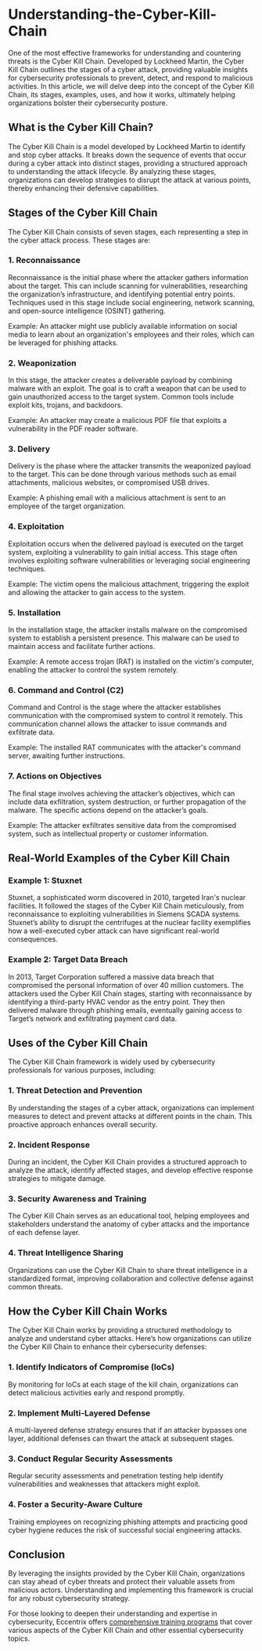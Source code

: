 # Understanding-the-Cyber-Kill-Chain
One of the most effective frameworks for understanding and countering threats is the Cyber Kill Chain. Developed by Lockheed Martin, the Cyber Kill Chain outlines the stages of a cyber attack, providing valuable insights for cybersecurity professionals to prevent, detect, and respond to malicious activities. In this article, we will delve deep into the concept of the Cyber Kill Chain, its stages, examples, uses, and how it works, ultimately helping organizations bolster their cybersecurity posture. 

## What is the Cyber Kill Chain? 

The Cyber Kill Chain is a model developed by Lockheed Martin to identify and stop cyber attacks. It breaks down the sequence of events that occur during a cyber attack into distinct stages, providing a structured approach to understanding the attack lifecycle. By analyzing these stages, organizations can develop strategies to disrupt the attack at various points, thereby enhancing their defensive capabilities. 

## Stages of the Cyber Kill Chain 

The Cyber Kill Chain consists of seven stages, each representing a step in the cyber attack process. These stages are: 

### 1. Reconnaissance 

Reconnaissance is the initial phase where the attacker gathers information about the target. This can include scanning for vulnerabilities, researching the organization’s infrastructure, and identifying potential entry points. Techniques used in this stage include social engineering, network scanning, and open-source intelligence (OSINT) gathering. 

Example: An attacker might use publicly available information on social media to learn about an organization's employees and their roles, which can be leveraged for phishing attacks. 

### 2. Weaponization 

In this stage, the attacker creates a deliverable payload by combining malware with an exploit. The goal is to craft a weapon that can be used to gain unauthorized access to the target system. Common tools include exploit kits, trojans, and backdoors. 

Example: An attacker may create a malicious PDF file that exploits a vulnerability in the PDF reader software. 

### 3. Delivery 

Delivery is the phase where the attacker transmits the weaponized payload to the target. This can be done through various methods such as email attachments, malicious websites, or compromised USB drives. 

Example: A phishing email with a malicious attachment is sent to an employee of the target organization. 

### 4. Exploitation 

Exploitation occurs when the delivered payload is executed on the target system, exploiting a vulnerability to gain initial access. This stage often involves exploiting software vulnerabilities or leveraging social engineering techniques. 

Example: The victim opens the malicious attachment, triggering the exploit and allowing the attacker to gain access to the system. 

### 5. Installation 

In the installation stage, the attacker installs malware on the compromised system to establish a persistent presence. This malware can be used to maintain access and facilitate further actions. 

Example: A remote access trojan (RAT) is installed on the victim's computer, enabling the attacker to control the system remotely. 

### 6. Command and Control (C2) 

Command and Control is the stage where the attacker establishes communication with the compromised system to control it remotely. This communication channel allows the attacker to issue commands and exfiltrate data. 

Example: The installed RAT communicates with the attacker's command server, awaiting further instructions. 

### 7. Actions on Objectives 

The final stage involves achieving the attacker’s objectives, which can include data exfiltration, system destruction, or further propagation of the malware. The specific actions depend on the attacker’s goals. 

Example: The attacker exfiltrates sensitive data from the compromised system, such as intellectual property or customer information. 

## Real-World Examples of the Cyber Kill Chain 

### Example 1: Stuxnet 

Stuxnet, a sophisticated worm discovered in 2010, targeted Iran's nuclear facilities. It followed the stages of the Cyber Kill Chain meticulously, from reconnaissance to exploiting vulnerabilities in Siemens SCADA systems. Stuxnet’s ability to disrupt the centrifuges at the nuclear facility exemplifies how a well-executed cyber attack can have significant real-world consequences. 

### Example 2: Target Data Breach 

In 2013, Target Corporation suffered a massive data breach that compromised the personal information of over 40 million customers. The attackers used the Cyber Kill Chain stages, starting with reconnaissance by identifying a third-party HVAC vendor as the entry point. They then delivered malware through phishing emails, eventually gaining access to Target’s network and exfiltrating payment card data. 

## Uses of the Cyber Kill Chain 

The Cyber Kill Chain framework is widely used by cybersecurity professionals for various purposes, including: 

### 1. Threat Detection and Prevention 

By understanding the stages of a cyber attack, organizations can implement measures to detect and prevent attacks at different points in the chain. This proactive approach enhances overall security. 

### 2. Incident Response 

During an incident, the Cyber Kill Chain provides a structured approach to analyze the attack, identify affected stages, and develop effective response strategies to mitigate damage. 

### 3. Security Awareness and Training 

The Cyber Kill Chain serves as an educational tool, helping employees and stakeholders understand the anatomy of cyber attacks and the importance of each defense layer. 

### 4. Threat Intelligence Sharing 

Organizations can use the Cyber Kill Chain to share threat intelligence in a standardized format, improving collaboration and collective defense against common threats. 

## How the Cyber Kill Chain Works 

The Cyber Kill Chain works by providing a structured methodology to analyze and understand cyber attacks. Here’s how organizations can utilize the Cyber Kill Chain to enhance their cybersecurity defenses: 

### 1. Identify Indicators of Compromise (IoCs) 

By monitoring for IoCs at each stage of the kill chain, organizations can detect malicious activities early and respond promptly. 

### 2. Implement Multi-Layered Defense 

A multi-layered defense strategy ensures that if an attacker bypasses one layer, additional defenses can thwart the attack at subsequent stages. 

### 3. Conduct Regular Security Assessments 

Regular security assessments and penetration testing help identify vulnerabilities and weaknesses that attackers might exploit. 

### 4. Foster a Security-Aware Culture 

Training employees on recognizing phishing attempts and practicing good cyber hygiene reduces the risk of successful social engineering attacks. 

## Conclusion 

By leveraging the insights provided by the Cyber Kill Chain, organizations can stay ahead of cyber threats and protect their valuable assets from malicious actors. Understanding and implementing this framework is crucial for any robust cybersecurity strategy. 

For those looking to deepen their understanding and expertise in cybersecurity, Eccentrix offers [comprehensive training programs](https://www.eccentrix.ca/en/courses/cybersecurity-and-cyberdefense) that cover various aspects of the Cyber Kill Chain and other essential cybersecurity topics.  
